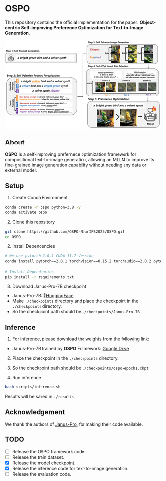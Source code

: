 # OSPO
This repository contains the official implementation for the paper: **Object-centric Self-improving Preference Optimization for Text-to-Image Generation**.

![Framework](./assets/Framework.png)

## About
**OSPO** is a self-improving prefernece optimization framework for compositional text-to-image generation, allowing an MLLM to improve its fine-grained image generation capability without needing any data or external model. 


## Setup
1. Create Conda Environment
```bash
conda create -n ospo python=3.8 -y
conda activate ospo
```

2. Clone this repository
```bash
git clone https://github.com/OSPO-NeurIPS2025/OSPO.git
cd OSPO
```

2. Install Dependencies
```bash
# We use pytorch 2.0.1 CUDA 11.7 Version
conda install pytorch==2.0.1 torchvision==0.15.2 torchaudio==2.0.2 pytorch-cuda=11.7 -c pytorch -c nvidia

# Install Dependencies
pip install -r requirements.txt
```

3. Download Janus-Pro-7B checkpoint
- Janus-Pro-7B: 🤗[HuggingFace](https://huggingface.co/deepseek-ai/Janus-Pro-7B)
- Make `./checkpoints` directory and place the checkpoint in the `./checkpoints` directory.
- So the checkpoint path should be `./checkpoints/Janus-Pro-7B`


## Inference
1. For inference, please download the weights from the following link:
- Janus-Pro-7B trained by **OSPO** Framework: [Google Drive](https://drive.google.com/file/d/1AI42LfljJ5nl2YZ-AVuD0sziYs0KB_yx/view?usp=sharing)
2. Place the checkpoint in the `./checkpoints` directory.
3. So the checkpoint path should be `./checkpoints/ospo-epoch1.ckpt`

4. Run inference
```bash
bash scripts/inference.sh
```
Results will be saved in `./results`


## Acknowledgement
We thank the authors of [Janus-Pro](https://github.com/deepseek-ai/Janus?tab=readme-ov-file#janus-pro), for making their code available.


## TODO
- [ ] Release the OSPO framework code.
- [ ] Release the train dataset.
- [x] Release the model checkpoint.
- [x] Release the inference code for text-to-image generation.
- [ ] Release the evaluation code.
